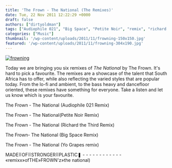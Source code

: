 ```yaml
---
title: 'The Frown - The National (The Remixes)'
date: Tue, 22 Nov 2011 12:22:29 +0000
draft: false
authors: ["dirtyoldman"]
tags: ["Audiophile 021", "Big Space", "Petite Noir", "remix", "richard the third", "The Frown", "The National", "Witchboy", "Yo Grapes"]
categories: ["Music"]
thumbnail: '/wp-content/uploads/2011/11/frowning-150x150.jpg'
featured: '/wp-content/uploads/2011/11/frowning-304x190.jpg'
---
```


[![](/wp-content/uploads/2011/11/frowning.jpg "frowning")](/2011/11/22/the-frown-the-national-the-remixes/frowning/)

Today we are bringing you six remixes of _The National_ by The Frown. It's hard to pick a favourite. The remixes are a showcase of the talent that South Africa has to offer, while also reflecting the varied styles that are popular today. From the lo-fi and ambient, to the bass heavy and dancefloor oriented, these remixes have something for everyone. Take a listen and let us know which is your favourite.

The Frown - The National (Audiophile 021 Remix)

The Frown - The National(Petite Noir Remix)

The Frown - The National (Richard the Third Remix)

The Frown- The National (Big Space Remix)

The Frown - The National (Yo Grapes remix)

MADE⠿OF⠿STRONGER⠿PLASTIC❚ - - - - - - - - - - - - «remixx»ofTHE»FROWN'z»the national)

